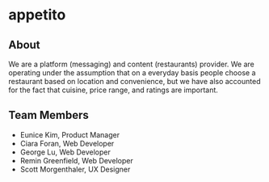 # appetito


## About
We are a platform (messaging) and content (restaurants) provider.
We are operating under the assumption that on a everyday basis people choose a restaurant based on location and convenience, but we have also accounted for the fact that cuisine, price range, and ratings are important.

## Team Members

- Eunice Kim, Product Manager
- Ciara Foran, Web Developer
- George Lu, Web Developer
- Remin Greenfield, Web Developer
- Scott Morgenthaler, UX Designer
